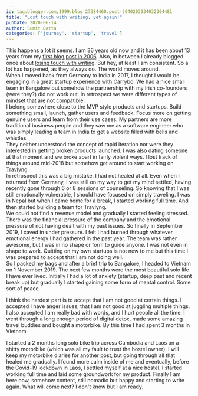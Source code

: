 ```yaml
---
id: tag:blogger.com,1999:blog-27384460.post-2940203934032304481
title: "Lost touch with writing, yet again!"
pubDate: 2020-06-14
author: Sumit Datta
categories: ['journey', 'startup', 'travel']
---
```


This happens a lot it seems. I am 36 years old now and it has been about 13 years from my [first blog post in 2006](http://blog.brainless.in/2006/05/apache-simple-config-tool-application.html). Also, in between I already blogged once about [losing touch with writing](http://blog.brainless.in/2014/11/its-been-while.html). But hey, at least I am consistent. So a lot has happened, as they always do. The world moves around.  
When I moved back from Germany to India in 2017, I thought I would be engaging in a great startup experience with Carrybo. We had a nice small team in Bangalore but somehow the partnership with my Irish co-founders (were they?) did not work out. In retrospect we were different types of mindset that are not compatible.  
I belong somewhere close to the MVP style products and startups. Build something small, launch, gather users and feedback. Focus more on getting genuine users and learn from their use cases. My partners are more traditional business people and they saw me as a software engineer who was simply leading a team in India to get a website filled with bells and whistles.  
They neither understood the concept of rapid iteration nor were they interested in getting broken products launched. I was also dating someone at that moment and we broke apart in fairly violent ways. I lost track of things around mid-2018 but somehow got around to start working on [Travlyng](https://travlyng.com).  
In retrospect this was a big mistake. I had not healed at all. Even when I returned from Germany, I was still on my way to get my mind settled, having recently gone through 6 or 8 sessions of counseling. So knowing that I was still emotionally vulnerable, I should have focused on simply traveling. I was in Nepal but when I came home for a break, I started working full time. And then started building a team for Travlyng.  
We could not find a revenue model and gradually I started feeling stressed. There was the financial pressure of the company and the emotional pressure of not having dealt with my past issues. So finally in September 2019, I caved in under pressure. I felt I had burned through whatever emotional energy I had gathered in the past year. The team was rather awesome, but I was in no shape or form to guide anyone. I was not even in shape to work. Quitting on my own startups is not new to me but this time I was prepared to accept that I am not doing well.  
So I packed my bags and after a brief trip to Bangalore, I headed to Vietnam on 1 November 2019. The next few months were the most beautiful solo life I have ever lived. Initially I had a lot of anxiety (startup, deep past and recent break up) but gradually I started gaining some form of mental control. Some sort of peace.  
  
I think the hardest part is to accept that I am not good at certain things. I accepted I have anger issues, that I am not good at juggling multiple things. I also accepted I am really bad with words, and I hurt people all the time. I went through a long enough period of digital detox, made some amazing travel buddies and bought a motorbike. By this time I had spent 3 months in Vietnam.  
  
I started a 2 months long solo bike trip across Cambodia and Laos on a shitty motorbike (which was all my fault to trust the hostel owner). I will keep my motorbike diaries for another post, but going through all that healed me gradually. I found more calm inside of me and eventually, before the Covid-19 lockdown in Laos, I settled myself at a nice hostel. I started working full time and laid some groundwork for my product. Finally I am here now, somehow content, still nomadic but happy and starting to write again. What will come next? I don't know but I am ready.